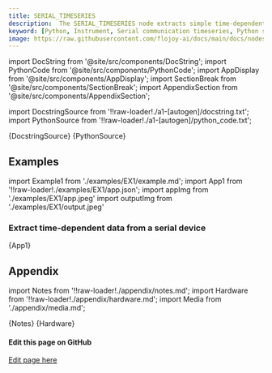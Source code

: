 ```yaml
---
title: SERIAL_TIMESERIES
description:  The SERIAL_TIMESERIES node extracts simple time-dependent 1D data from an Ardunio, or a similar serial device.
keyword: [Python, Instrument, Serial communication timeseries, Python serial data acquisition, Time"-"series data analysis, Python-based serial data collection, Serial data acquisition techniques, Accurate timeseries recording with Python, Enhance data analysis with serial communication, Streamline timeseries data acquisition, Precise data collection using Python, Python control of serial timeseries data]
image: https://raw.githubusercontent.com/flojoy-ai/docs/main/docs/nodes/INSTRUMENTS/SERIAL/SERIAL_TIMESERIES/examples/EX1/output.jpeg
---
```


[//]: # (Custom component imports)

import DocString from '@site/src/components/DocString';
import PythonCode from '@site/src/components/PythonCode';
import AppDisplay from '@site/src/components/AppDisplay';
import SectionBreak from '@site/src/components/SectionBreak';
import AppendixSection from '@site/src/components/AppendixSection';

[//]: # (Docstring)

import DocstringSource from '!!raw-loader!./a1-[autogen]/docstring.txt';
import PythonSource from '!!raw-loader!./a1-[autogen]/python_code.txt';

<DocString>{DocstringSource}</DocString>
<PythonCode GLink='INSTRUMENTS/SERIAL/SERIAL_TIMESERIES/SERIAL_TIMESERIES.py'>{PythonSource}</PythonCode>

<SectionBreak />

[//]: # (Examples)

## Examples

import Example1 from './examples/EX1/example.md';
import App1 from '!!raw-loader!./examples/EX1/app.json';
import appImg from './examples/EX1/app.jpeg'
import outputImg from './examples/EX1/output.jpeg'

### Extract time-dependent data from a serial device

<AppDisplay 
    nodeLabel='SERIAL_TIMESERIES'
    appImg={appImg}
    outputImg={outputImg}
    >
    {App1}
</AppDisplay>

<Example1 />

<SectionBreak />

[//]: # (Appendix)

## Appendix

import Notes from '!!raw-loader!./appendix/notes.md';
import Hardware from '!!raw-loader!./appendix/hardware.md';
import Media from './appendix/media.md';

<AppendixSection index={0} folderPath='nodes/TRANSFORMERS/SELECT_ARRAY/SELECT_ARRAY/appendix/'>{Notes}</AppendixSection>
<AppendixSection index={1} folderPath='nodes/TRANSFORMERS/SELECT_ARRAY/SELECT_ARRAY/appendix/'>{Hardware}</AppendixSection>
<AppendixSection index={2} folderPath='nodes/TRANSFORMERS/SELECT_ARRAY/SELECT_ARRAY/appendix/'><Media/></AppendixSection>

<SectionBreak />

[//]: # (Edit page on GitHub)

#### Edit this page on GitHub

[Edit page here](https://github.com/flojoy-ai/docs/tree/main/docs/nodes/INSTRUMENTS/SERIAL/SERIAL_TIMESERIES)
